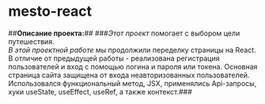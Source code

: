 # mesto-react
##**Описание проекта:**##
###*Этот проект* помогает с выбором цели путешествия.  
*В этой проектной работе* мы продолжили переделку страницы на React.  В отличие от предыдущей работы - реализована регистрация пользователей и вход с помощью логина и пароля или токена. Основная страница сайта защищена от входа неавторизованных пользователей. Использовался функциональный метод, JSX, применялись Api-запросы, хуки useState, useEffect, useRef, а также контекст.###
